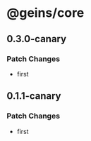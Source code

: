 # @geins/core

## 0.3.0-canary

### Patch Changes

- first

## 0.1.1-canary

### Patch Changes

- first
